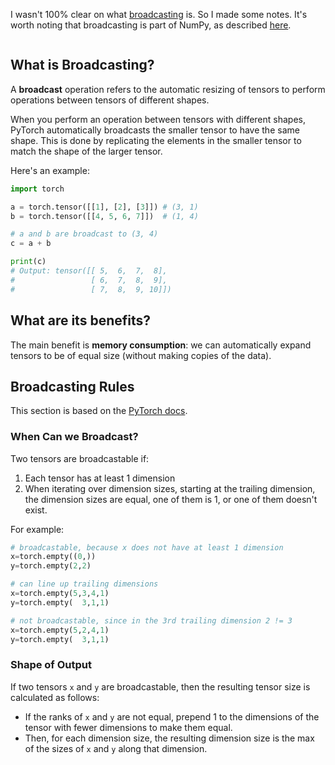 I wasn't 100% clear on what [broadcasting](https://pytorch.org/docs/stable/notes/broadcasting.html) is. So I made some notes. It's worth noting that broadcasting is part of NumPy, as described [here](https://numpy.org/doc/stable/user/basics.broadcasting.html).

```toc
```

## What is Broadcasting?
A **broadcast** operation refers to the automatic resizing of tensors to perform operations between tensors of different shapes.

When you perform an operation between tensors with different shapes, PyTorch automatically broadcasts the smaller tensor to have the same shape. This is done by replicating the elements in the smaller tensor to match the shape of the larger tensor.

Here's an example:

```python
import torch

a = torch.tensor([[1], [2], [3]]) # (3, 1)
b = torch.tensor([[4, 5, 6, 7]])  # (1, 4)

# a and b are broadcast to (3, 4)
c = a + b

print(c)
# Output: tensor([[ 5,  6,  7,  8],
#                 [ 6,  7,  8,  9],
#                 [ 7,  8,  9, 10]])

```

## What are its benefits?
The main benefit is **memory consumption**: we can automatically expand tensors to be of equal size (without making copies of the data).

## Broadcasting Rules
This section is based on the [PyTorch docs](https://pytorch.org/docs/stable/notes/broadcasting.html).

### When Can we Broadcast?
Two tensors are broadcastable if:

1. Each tensor has at least 1 dimension
2. When iterating over dimension sizes, starting at the trailing dimension, the dimension sizes are equal, one of them is 1, or one of them doesn't exist.

For example:

```python
# broadcastable, because x does not have at least 1 dimension
x=torch.empty((0,))
y=torch.empty(2,2)

# can line up trailing dimensions
x=torch.empty(5,3,4,1)
y=torch.empty(  3,1,1)

# not broadcastable, since in the 3rd trailing dimension 2 != 3
x=torch.empty(5,2,4,1)
y=torch.empty(  3,1,1)
```

### Shape of Output
If two tensors `x` and `y` are broadcastable, then the resulting tensor size is calculated as follows:

* If the ranks of `x` and `y` are not equal, prepend 1 to the dimensions of the tensor with fewer dimensions to make them equal.
* Then, for each dimension size, the resulting dimension size is the max of the sizes of `x` and `y` along that dimension.






